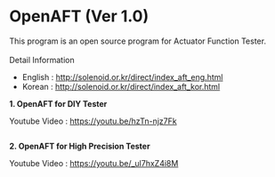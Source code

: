 # OpenAFT (Ver 1.0)
This program is an open source program for Actuator Function Tester.
<br><br>
Detail Information
  - English : http://solenoid.or.kr/direct/index_aft_eng.html
  - Korean  : http://solenoid.or.kr/direct/index_aft_kor.html

<b>1. OpenAFT for DIY Tester </b>

Youtube Video : https://youtu.be/hzTn-njz7Fk

<img src="http://www.solenoid.or.kr/openactuator/OpenAFT/DIY_Tester.jpg" border="0" alt="">


<b>2. OpenAFT for High Precision Tester </b>

Youtube Video : https://youtu.be/_ul7hxZ4i8M

<img src="http://www.solenoid.or.kr/openactuator/OpenAFT/High_Precision_Tester.jpg" border="0" alt="">
